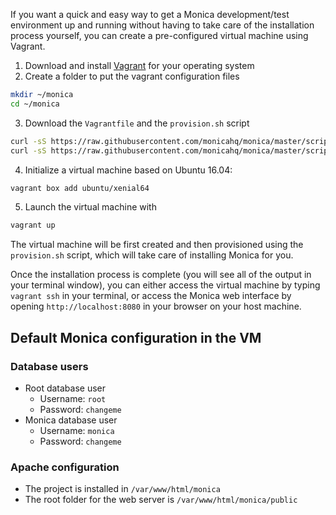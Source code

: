 If you want a quick and easy way to get a Monica development/test environment up and running without having to take care of the installation process yourself, you can create a pre-configured virtual machine using Vagrant.

1. Download and install [Vagrant](https://www.vagrantup.com/) for your operating system
2. Create a folder to put the vagrant configuration files
```sh
mkdir ~/monica
cd ~/monica
```
3. Download the `Vagrantfile` and the `provision.sh` script
```sh
curl -sS https://raw.githubusercontent.com/monicahq/monica/master/scripts/vagrant/Vagrantfile -o Vagrantfile
curl -sS https://raw.githubusercontent.com/monicahq/monica/master/scripts/vagrant/provision.sh -o provision.sh
```
4. Initialize a virtual machine based on Ubuntu 16.04:
```sh
vagrant box add ubuntu/xenial64
```
5. Launch the virtual machine with
```sh
vagrant up
```

The virtual machine will be first created and then provisioned using the `provision.sh` script, which will take care of installing Monica for you.

Once the installation process is complete (you will see all of the output in your terminal window), you can either access the virtual machine by typing `vagrant ssh` in your terminal, or access the Monica web interface by opening `http://localhost:8080` in your browser on your host machine.

## Default Monica configuration in the VM

### Database users

* Root database user
   - Username: `root`
   - Password: `changeme`
* Monica database user
   - Username: `monica`
   - Password: `changeme`

### Apache configuration

* The project is installed in `/var/www/html/monica`
* The root folder for the web server is `/var/www/html/monica/public`
